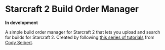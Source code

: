 # Starcraft 2 Build Order Manager

**In development**

A simple build order manager for Starcraft 2 that lets you upload and search for builds for Starcraft 2. Created by following [this series of tutorials](https://www.youtube.com/playlist?list=PL6x5Q-Sj_Blak8oK7-p3uN23FdwCBqaGZ) from [Cody Seibert](https://github.com/codyseibert).


